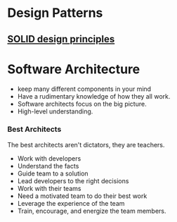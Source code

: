# Design Patterns

## [SOLID design principles](https://github.com/tarekmonjur/design-patterns/blob/master/solid-principles/readme.md)

# Software Architecture

* keep many different components in your mind
* Have a rudimentary knowledge of how they all work.
* Software architects focus on the big picture.
* High-level understanding.

### Best Architects
The best architects aren't dictators, they are teachers.
* Work with developers
* Understand the facts
* Guide team to a solution
* Lead developers to the right decisions
* Work with their teams
* Need a motivated team to do their best work
* Leverage the experience of the team
* Train, encourage, and energize the team members.
